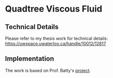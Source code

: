 # Quadtree Viscous Fluid

## Technical Details
Please refer to my thesis work for technical details: https://uwspace.uwaterloo.ca/handle/10012/12817

## Implementation
The work is based on Prof. Batty's [project](https://github.com/christopherbatty/VariationalViscosity2D).
